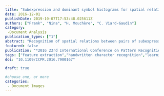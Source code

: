 ```yaml
---
title: "Subexpression and dominant symbol histograms for spatial relation classification in mathematical expressions"
date: 2016-12-01
publishDate: 2019-10-07T17:53:48.025611Z
authors: ["Frank", "Nina", "H. Mouchère", "C. Viard-Gaudin"]
category:
 -Document Analysis
publication_types: ["1"]
abstract: "Recognition of spatial relations between pairs of subexpressions is a key problem of recognition of handwritten mathematical expressions. Most methods for spatial relation classification are based on handcrafted rules and geometric indices extracted from the subexpression bounding boxes. In this work, we propose new spatial relation features that combine subexpression bounding box and intra-subexpression information, along with prior knowledge about the general position and size of symbols. Instead of handcrafting features, we train artificial neural networks to learn the useful features from two kinds of histograms. The first type captures the relative positions and sizes of the subexpression bounding boxes. The second captures the relative positions and shape of a pair of symbols, called dominant symbols, extracted from the main baselines of the evaluated subexpressions. We evaluate and compare our features with two state-of-the-art features on a benchmark dataset. Experimental results show that our features obtain better accuracy than these two features."
featured: false
publication: "*2016 23rd International Conference on Pattern Recognition (ICPR)*"
tags: ["feature extraction","handwritten character recognition","learning (artificial intelligence)","mathematics computing","optical character recognition","dominant symbol histograms","spatial relation classification","spatial relation recognition","handwritten mathematical expression recognition","spatial relation features","subexpression bounding box","intra-subexpression information","symbol size","artificial neural network training","feature learning","dominant symbols","feature evaluation","Histograms","Feature extraction","Electronic mail","Handwriting recognition","Shape","Data mining"]
doi: "10.1109/ICPR.2016.7900167"

draft: true

#choose one, or more
categories: 
 - Document Images
---
```


